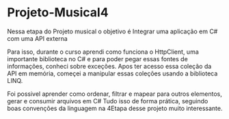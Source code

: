 # Projeto-Musical4

Nessa etapa do Projeto musical o objetivo é Integrar uma aplicação em C# com uma API externa

Para isso, durante o curso aprendi como funciona o HttpClient, uma importante biblioteca no C# e para poder pegar essas fontes de informações, conheci sobre exceções.
 Apos ter acesso essa coleção da API em memória,  começei a manipular essas coleções usando a biblioteca LINQ.

Foi possivel aprender como ordenar, filtrar e mapear para outros elementos,
gerar e consumir arquivos em C#  Tudo isso de forma prática, seguindo boas convenções da linguagem na 4Etapa desse  projeto muito interessante.
